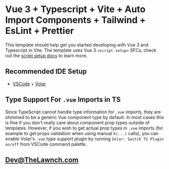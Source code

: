 # Vue 3 + Typescript + Vite + Auto Import Components + Tailwind + EsLint + Prettier

This template should help get you started developing with Vue 3 and Typescript in Vite. The template uses Vue 3 `<script setup>` SFCs, check out the [script setup docs](https://v3.vuejs.org/api/sfc-script-setup.html#sfc-script-setup) to learn more.

## Recommended IDE Setup

- [VSCode](https://code.visualstudio.com/) + [Volar](https://marketplace.visualstudio.com/items?itemName=johnsoncodehk.volar)

## Type Support For `.vue` Imports in TS

Since TypeScript cannot handle type information for `.vue` imports, they are shimmed to be a generic Vue component type by default. In most cases this is fine if you don't really care about component prop types outside of templates. However, if you wish to get actual prop types in `.vue` imports (for example to get props validation when using manual `h(...)` calls), you can enable Volar's `.vue` type support plugin by running `Volar: Switch TS Plugin on/off` from VSCode command palette.

## Dev@TheLawnch.com
